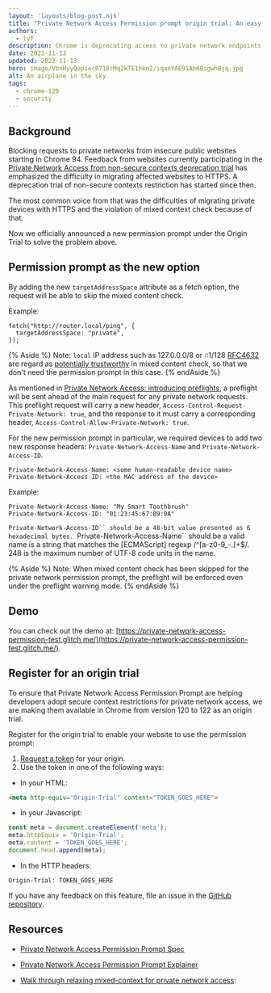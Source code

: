 ```yaml
---
layout: 'layouts/blog-post.njk'
title: "Private Network Access Permission prompt origin trial: An easy path to migrate websites with HTTPS"
authors:
  - lyf
description: Chrome is deprecating access to private network endpoints from non-secure public websites as part of the Private Network Access specification. Permission prompt is a way to relax mixed content check for devices which cannot migrate themselves with secure context. Read on for recommended actions.
date: 2023-11-13
updated: 2023-11-13
hero: image/VbsHyyQopiec0718rMq2kTE1hke2/iqanYAE91Ab6BsgwhBjq.jpg
alt: An airplane in the sky
tags:
  - chrome-120
  - security
---
```


## Background

Blocking requests to private networks from insecure public websites starting in Chrome 94. Feedback from websites currently participating in the [Private Network Access from non-secure contexts deprecation trial](/origintrials/#/view_trial/4081387162304512001) has emphasized the difficulty in migrating affected websites to HTTPS. A deprecation trial of non-secure contexts restriction has started since then.

The most common voice from that was the difficulties of migrating private devices with HTTPS and the violation of mixed context check because of that.

Now we officially announced a new permission prompt under the Origin Trial to solve the problem above.

## Permission prompt as the new option

By adding the new `targetAddressSpace` attribute as a fetch option, the request will be able to skip the mixed content check.

Example:
```text
fetch("http://router.local/ping", {
  targetAddressSpace: "private",
});
```

{% Aside %}
Note: `local` IP address such as 127.0.0.0/8 or ::1/128 [RFC4632](https://www.rfc-editor.org/rfc/rfc4632) are regard as [potentially trustworthy](https://www.w3.org/TR/secure-contexts/#is-origin-trustworthy) in mixed content check, so that we don't need the permission prompt in this case.
{% endAside %}

As mentioned in [Private Network Access: introducing preflights](/blog/private-network-access-preflight/), a preflight will be sent ahead of the main request for any private network requests. This preflight request will carry a new header, `Access-Control-Request-Private-Network: true`, and the response to it must carry a corresponding header, `Access-Control-Allow-Private-Network: true`.

For the new permission prompt in particular, we required devices to add two new response headers: `Private-Network-Access-Name` and `Private-Network-Access-ID`.

```text
Private-Network-Access-Name: <some human-readable device name>
Private-Network-Access-ID: <the MAC address of the device>
```

Example:
```text
Private-Network-Access-Name: "My Smart Toothbrush"
Private-Network-Access-ID: "01:23:45:67:89:0A"
```

`Private-Network-Access-ID`` should be a 48-bit value presented as 6 hexadecimal bytes.
`Private-Network-Access-Name`` should be a valid name is a string that matches the [ECMAScript] regexp /^[a-z0-9_-.]+$/. 248 is the maximum number of UTF-8 code units in the name.

{% Aside %}
Note: When mixed content check has been skipped for the private network permission prompt, the preflight will be enforced even under the preflight warning mode.
{% endAside %}

## Demo

You can check out the demo at: [https://private-network-access-permission-test.glitch.me/](https://private-network-access-permission-test.glitch.me/).

## Register for an origin trial

To ensure that Private Network Access Permission Prompt are helping developers adopt secure context restrictions for private network access, we are making them available in Chrome from version 120 to 122 as an origin trial.

Register for the origin trial to enable your website to use the permission prompt:

1. [Request a token](/origintrials/#/view_trial/1367968386813788161) for your origin.
2. Use the token in one of the following ways:
  - In your HTML:
  ```html
  <meta http-equiv="Origin-Trial" content="TOKEN_GOES_HERE">
  ```
  - In your Javascript:
  ```js
  const meta = document.createElement('meta');
  meta.httpEquiv = 'Origin-Trial';
  meta.content = 'TOKEN_GOES_HERE';
  document.head.append(meta);
  ```
  - In the HTTP headers:
  ```text
  Origin-Trial: TOKEN_GOES_HERE
  ```

If you have any feedback on this feature, file an issue in the [GitHub repository](https://github.com/WICG/private-network-access).

## Resources

- [Private Network Access Permission Prompt Spec](https://wicg.github.io/private-network-access/#permission-prompt)

- [Private Network Access Permission Prompt Explainer](https://github.com/WICG/private-network-access/blob/main/permission_prompt/explainer.md)

- [Walk through relaxing mixed-context for private network access](https://docs.google.com/document/d/1W70cFFaBGWd0EeOOMxJh9zkmxZ903vKUaGjyF-w7HcY/edit?usp=sharing):

